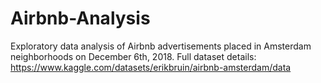 # Airbnb-Analysis

Exploratory data analysis of Airbnb advertisements placed in Amsterdam neighborhoods on December 6th, 2018. 
Full dataset details: https://www.kaggle.com/datasets/erikbruin/airbnb-amsterdam/data
